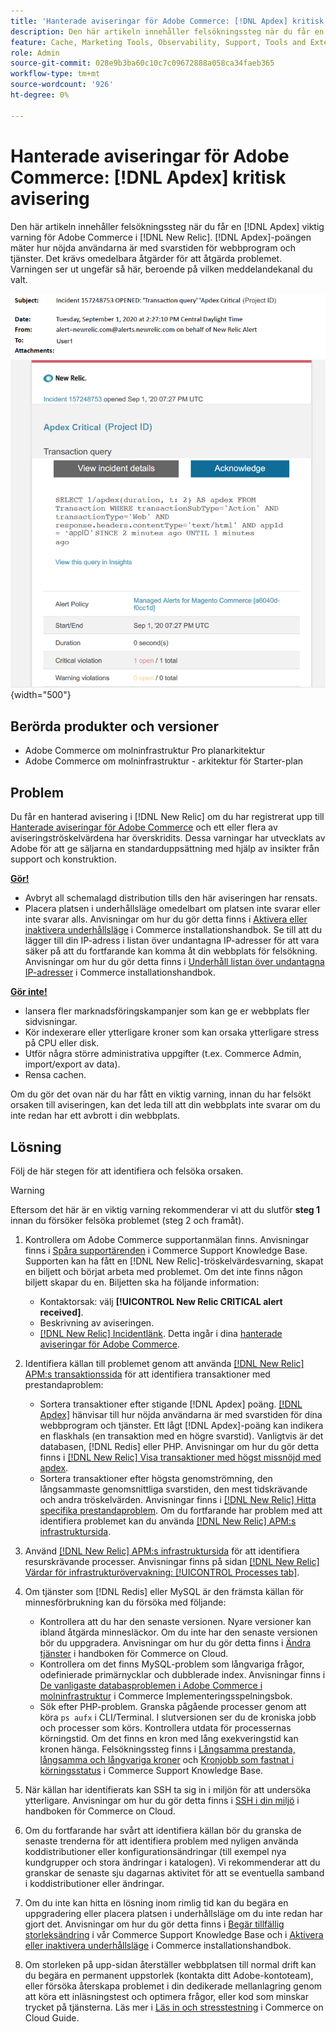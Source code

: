 ```yaml
---
title: 'Hanterade aviseringar för Adobe Commerce: [!DNL Apdex] kritisk avisering'
description: Den här artikeln innehåller felsökningssteg när du får en [!DNL Apdex] viktig varning för Adobe Commerce in [!DNL New Relic]. The [!DNL Apdex] score som mäter hur nöjda användarna är med svarstiden för webbprogram och -tjänster. Det krävs omedelbara åtgärder för att åtgärda problemet.
feature: Cache, Marketing Tools, Observability, Support, Tools and External Services
role: Admin
source-git-commit: 028e9b3ba60c10c7c09672888a058ca34faeb365
workflow-type: tm+mt
source-wordcount: '926'
ht-degree: 0%

---
```


# Hanterade aviseringar för Adobe Commerce: [!DNL Apdex] kritisk avisering

Den här artikeln innehåller felsökningssteg när du får en [!DNL Apdex] viktig varning för Adobe Commerce i [!DNL New Relic]. [!DNL Apdex]-poängen mäter hur nöjda användarna är med svarstiden för webbprogram och tjänster. Det krävs omedelbara åtgärder för att åtgärda problemet. Varningen ser ut ungefär så här, beroende på vilken meddelandekanal du valt.

![API-kritisk varning](../../assets/managed-alerts/apdex-critical-magento-managed.png){width="500"}

## Berörda produkter och versioner

* Adobe Commerce om molninfrastruktur Pro planarkitektur
* Adobe Commerce om molninfrastruktur - arkitektur för Starter-plan

## Problem

Du får en hanterad avisering i [!DNL New Relic] om du har registrerat upp till [Hanterade aviseringar för Adobe Commerce](managed-alerts-for-magento-commerce.md) och ett eller flera av aviseringströskelvärdena har överskridits. Dessa varningar har utvecklats av Adobe för att ge säljarna en standarduppsättning med hjälp av insikter från support och konstruktion.

<u> **Gör!** </u>

* Avbryt all schemalagd distribution tills den här aviseringen har rensats.
* Placera platsen i underhållsläge omedelbart om platsen inte svarar eller inte svarar alls. Anvisningar om hur du gör detta finns i [Aktivera eller inaktivera underhållsläge](https://experienceleague.adobe.com/en/docs/commerce-operations/installation-guide/tutorials/maintenance-mode) i Commerce installationshandbok. Se till att du lägger till din IP-adress i listan över undantagna IP-adresser för att vara säker på att du fortfarande kan komma åt din webbplats för felsökning. Anvisningar om hur du gör detta finns i [Underhåll listan över undantagna IP-adresser](https://experienceleague.adobe.com/en/docs/commerce-operations/installation-guide/tutorials/maintenance-mode#maintain-the-list-of-exempt-ip-addresses) i Commerce installationshandbok.

<u>**Gör inte!**</u>

* lansera fler marknadsföringskampanjer som kan ge er webbplats fler sidvisningar.
* Kör indexerare eller ytterligare kroner som kan orsaka ytterligare stress på CPU eller disk.
* Utför några större administrativa uppgifter (t.ex. Commerce Admin, import/export av data).
* Rensa cachen.

Om du gör det ovan när du har fått en viktig varning, innan du har felsökt orsaken till aviseringen, kan det leda till att din webbplats inte svarar om du inte redan har ett avbrott i din webbplats.

## Lösning

Följ de här stegen för att identifiera och felsöka orsaken.

>[!WARNING]
>
>Eftersom det här är en viktig varning rekommenderar vi att du slutför **steg 1** innan du försöker felsöka problemet (steg 2 och framåt).

1. Kontrollera om Adobe Commerce supportanmälan finns. Anvisningar finns i [Spåra supportärenden](https://experienceleague.adobe.com/en/docs/commerce-knowledge-base/kb/help-center-guide/magento-help-center-user-guide#track-support-case) i Commerce Support Knowledge Base. Supporten kan ha fått en [!DNL New Relic]-tröskelvärdesvarning, skapat en biljett och börjat arbeta med problemet. Om det inte finns någon biljett skapar du en. Biljetten ska ha följande information:
   * Kontaktorsak: välj **[!UICONTROL New Relic CRITICAL alert received]**.
   * Beskrivning av aviseringen.
   * [[!DNL New Relic] Incidentlänk](https://docs.newrelic.com/docs/alerts-applied-intelligence/new-relic-alerts/alert-incidents/view-violation-event-details-incidents). Detta ingår i dina [hanterade aviseringar för Adobe Commerce](managed-alerts-for-magento-commerce.md).
1. Identifiera källan till problemet genom att använda [[!DNL New Relic] APM:s transaktionssida](https://docs.newrelic.com/docs/apm/applications-menu/monitoring/transactions-page-find-specific-performance-problems) för att identifiera transaktioner med prestandaproblem:
   * Sortera transaktioner efter stigande [!DNL Apdex] poäng. [[!DNL Apdex]](https://docs.newrelic.com/docs/apm/new-relic-apm/apdex/apdex-measure-user-satisfaction) hänvisar till hur nöjda användarna är med svarstiden för dina webbprogram och tjänster. Ett lågt [!DNL Apdex]-poäng kan indikera en flaskhals (en transaktion med en högre svarstid). Vanligtvis är det databasen, [!DNL Redis] eller PHP. Anvisningar om hur du gör detta finns i [[!DNL New Relic] Visa transaktioner med högst missnöjd med apdex](https://docs.newrelic.com/docs/apm/new-relic-apm/apdex/apdex-measure-user-satisfaction/#dissatisfaction).
   * Sortera transaktioner efter högsta genomströmning, den långsammaste genomsnittliga svarstiden, den mest tidskrävande och andra tröskelvärden. Anvisningar finns i [[!DNL New Relic] Hitta specifika prestandaproblem](https://docs.newrelic.com/docs/apm/applications-menu/monitoring/transactions-page-find-specific-performance-problems). Om du fortfarande har problem med att identifiera problemet kan du använda [[!DNL New Relic] APM:s infrastruktursida](https://docs.newrelic.com/docs/infrastructure/infrastructure-ui-pages/infra-hosts-ui-page/).
1. Använd [[!DNL New Relic] APM:s infrastruktursida](https://docs.newrelic.com/docs/infrastructure/infrastructure-ui-pages/infra-hosts-ui-page/) för att identifiera resurskrävande processer. Anvisningar finns på sidan [[!DNL New Relic] Värdar för infrastrukturövervakning: [!UICONTROL Processes tab]](https://docs.newrelic.com/docs/infrastructure/infrastructure-ui-pages/infra-hosts-ui-page/#processes).
1. Om tjänster som [!DNL Redis] eller MySQL är den främsta källan för minnesförbrukning kan du försöka med följande:
   * Kontrollera att du har den senaste versionen. Nyare versioner kan ibland åtgärda minnesläckor. Om du inte har den senaste versionen bör du uppgradera. Anvisningar om hur du gör detta finns i [Ändra tjänster](https://experienceleague.adobe.com/docs/commerce-cloud-service/user-guide/configure/service/services-yaml.html) i handboken för Commerce on Cloud.
   * Kontrollera om det finns MySQL-problem som långvariga frågor, odefinierade primärnycklar och dubblerade index. Anvisningar finns i [De vanligaste databasproblemen i Adobe Commerce i molninfrastruktur](https://experienceleague.adobe.com/docs/commerce-operations/implementation-playbook/best-practices/maintenance/resolve-database-performance-issues.html) i Commerce Implementeringsspelningsbok.
   * Sök efter PHP-problem. Granska pågående processer genom att köra `ps aufx` i CLI/Terminal. I slutversionen ser du de kroniska jobb och processer som körs. Kontrollera utdata för processernas körningstid. Om det finns en kron med lång exekveringstid kan kronen hänga. Felsökningssteg finns i [Långsamma prestanda, långsamma och långvariga kroner](https://experienceleague.adobe.com/en/docs/commerce-knowledge-base/kb/troubleshooting/miscellaneous/slow-performance-slow-and-long-running-crons) och [Kronjobb som fastnat i körningsstatus](https://experienceleague.adobe.com/en/docs/commerce-knowledge-base/kb/troubleshooting/miscellaneous/cron-job-is-stuck-in-running-status) i Commerce Support Knowledge Base.

1. När källan har identifierats kan SSH ta sig in i miljön för att undersöka ytterligare. Anvisningar om hur du gör detta finns i [SSH i din miljö](https://experienceleague.adobe.com/en/docs/commerce-cloud-service/user-guide/develop/secure-connections#ssh) i handboken för Commerce on Cloud.
1. Om du fortfarande har svårt att identifiera källan bör du granska de senaste trenderna för att identifiera problem med nyligen använda koddistributioner eller konfigurationsändringar (till exempel nya kundgrupper och stora ändringar i katalogen). Vi rekommenderar att du granskar de senaste sju dagarnas aktivitet för att se eventuella samband i koddistributioner eller ändringar.
1. Om du inte kan hitta en lösning inom rimlig tid kan du begära en uppgradering eller placera platsen i underhållsläge om du inte redan har gjort det. Anvisningar om hur du gör detta finns i [Begär tillfällig storleksändring](https://experienceleague.adobe.com/en/docs/commerce-knowledge-base/kb/how-to/how-to-request-temporary-magento-upsize) i vår Commerce Support Knowledge Base och i [Aktivera eller inaktivera underhållsläge](https://experienceleague.adobe.com/en/docs/commerce-operations/installation-guide/tutorials/maintenance-mode) i Commerce installationshandbok.
1. Om storleken på upp-sidan återställer webbplatsen till normal drift kan du begära en permanent uppstorlek (kontakta ditt Adobe-kontoteam), eller försöka återskapa problemet i din dedikerade mellanlagring genom att köra ett inläsningstest och optimera frågor, eller kod som minskar trycket på tjänsterna. Läs mer i [Läs in och stresstestning](https://experienceleague.adobe.com/en/docs/commerce-cloud-service/user-guide/develop/test/staging-and-production#load-and-stress-testing) i Commerce on Cloud Guide.
